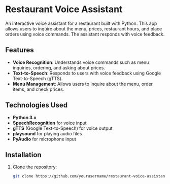 # Restaurant Voice Assistant

An interactive voice assistant for a restaurant built with Python. This app allows users to inquire about the menu, prices, restaurant hours, and place orders using voice commands. The assistant responds with voice feedback.

## Features

- **Voice Recognition**: Understands voice commands such as menu inquiries, ordering, and asking about prices.
- **Text-to-Speech**: Responds to users with voice feedback using Google Text-to-Speech (gTTS).
- **Menu Management**: Allows users to inquire about the menu, order items, and check prices.

## Technologies Used

- **Python 3.x**
- **SpeechRecognition** for voice input
- **gTTS** (Google Text-to-Speech) for voice output
- **playsound** for playing audio files
- **PyAudio** for microphone input

## Installation

1. Clone the repository:

   ```bash
   git clone https://github.com/yourusername/restaurant-voice-assistant.git
